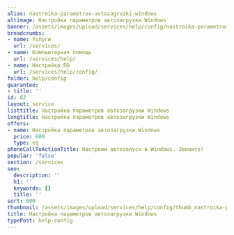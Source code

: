 ```yaml
---
alias: nastroika-parametrov-avtozagruzki-windows
altimage: Настройка параметров автозагрузки Windows
banner: /assets/images/upload/services/help/config/nastroika-parametrov-avtozagruzki-windows.jpg
breadcrumbs:
- name: Услуги
  url: /services/
- name: Компьютерная помощь
  url: /services/help/
- name: Настройка ПО
  url: /services/help/config/
folder: help/config
guarantee:
- title: ''
id: 82
layout: service
listtitle: Настройка параметров автозагрузки Windows
longtitle: Настройка параметров автозагрузки Windows
offers:
- name: Настройка параметров автозагрузки Windows
  price: 600
  type: eq
phoneCallToActionTitle: Настроим автозапуск в Windows. Звоните!
popular: 'false'
section: /services
seo:
  description: ''
  h1: ''
  keywords: []
  title: ''
sort: 600
thumbnail: /assets/images/upload/services/help/config/thumb_nastroika-parametrov-avtozagruzki-windows.jpg
title: Настройка параметров автозагрузки Windows
typePost: help-config
---
```

